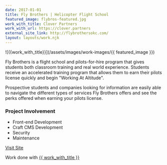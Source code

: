 ```yaml
---
date: 2017-01-01
title: Fly Brothers | Helicopter Flight School
featured_image: flybros-featured.jpg
work_with_title: Clover Partners
work_with_url: https://clover.partners
external_site_link: http://flybrothersokc.com/
layout: layouts/work.njk
---
```


![{{work_with_title}}](/assets/images/work-images/{{ featured_image }})

Fly Brothers is a flight school and pilots-for-hire program that gives students both classroom training and real world experience. Students receive an accelerated training program that allows them to earn their pilots license quickly and begin "Working At Altitude".

Prospective students and companies looking for information are easily able to navigate the different types of services Fly Brothers offers and see the perks offered when earning your pilots license.

### Project Involvement

- Front-end Development
- Craft CMS Development
- Security
- Maintenance

<a class="button" href="{{ external_site_link }}">Visit Site</a>

Work done with <a href="{{ work_with_url }}" target="_blank">{{ work_with_title }}</a>
